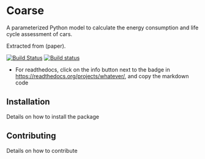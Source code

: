 # Coarse

A parameterized Python model to calculate the energy consumption and life cycle assessment of cars.

Extracted from (paper).

[![Build Status](https://travis-ci.org/cmutel/coarse.svg?branch=master)](https://travis-ci.org/cmutel/coarse) [![Build status](https://ci.appveyor.com/api/projects/status/vrh895i7eomnvye2?svg=true)](https://ci.appveyor.com/project/cmutel/coarse)

* For readthedocs, click on the info button next to the badge in https://readthedocs.org/projects/whatever/, and copy the markdown code

## Installation

Details on how to install the package

## Contributing

Details on how to contribute
